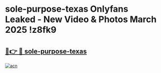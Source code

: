 # sole-purpose-texas Onlyfans Leaked - New Video & Photos March 2025 !z8fk9

# <h2><a href="https://bffx3r.iuczelnia.edu.pl?title=sole-purpose-texas&ref=z8fk9">🔗👉 🔴 sole-purpose-texas</a></h2>

[![acn](https://github.com/user-attachments/assets/0f9c940e-d8b0-45ae-aac7-cd30a18b3e1c)](https://bffx3r.iuczelnia.edu.pl?title=sole-purpose-texas&ref=z8fk9)

